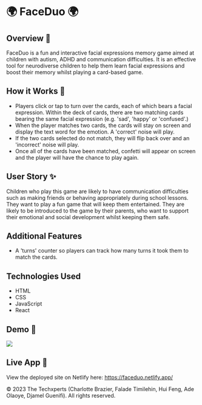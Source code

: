 # 🌍 FaceDuo 🌍

## Overview 🌟

FaceDuo is a fun and interactive facial expressions memory game aimed at children with autism, ADHD and communication difficulties. It is an effective tool for neurodiverse children to help them learn facial expressions and boost their memory whilst playing a card-based game.

## How it Works 🌟

- Players click or tap to turn over the cards, each of which bears a facial expression. Within the deck of cards, there are two matching cards bearing the same facial expression (e.g. 'sad', 'happy' or 'confused'.)
- When the player matches two cards, the cards will stay on screen and display the text word for the emotion. A 'correct' noise will play.
- If the two cards selected do not match, they will flip back over and an 'incorrect' noise will play.
- Once all of the cards have been matched, confetti will appear on screen and the player will have the chance to play again.

## User Story ✨

Children who play this game are likely to have communication difficulties such as making friends or behaving appropriately during school lessons. They want to play a fun game that will keep them entertained. They are likely to be introduced to the game by their parents, who want to support their emotional and social development whilst keeping them safe.

## Additional Features

- A 'turns' counter so players can track how many turns it took them to match the cards.

## Technologies Used

- HTML
- CSS
- JavaScript
- React

## Demo 📸

<img src="./public/images/FaceDuo GIF.gif" />

## Live App 🚀

View the deployed site on Netlify here: https://faceduo.netlify.app/

© 2023 The Techxperts (Charlotte Brazier, Falade Timilehin, Hui Feng, Ade Olaoye, Djamel Guenifi). All rights reserved.
